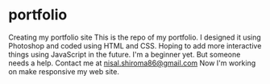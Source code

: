# portfolio
Creating my portfolio site
This is the repo of my portfolio. I designed it using Photoshop and coded using HTML and CSS. Hoping to add more interactive things using
JavaScript in the future. I'm a beginner yet. But someone needs a help. Contact me at nisal.shiroma86@gmail.com
Now I'm working on make responsive my web site.
